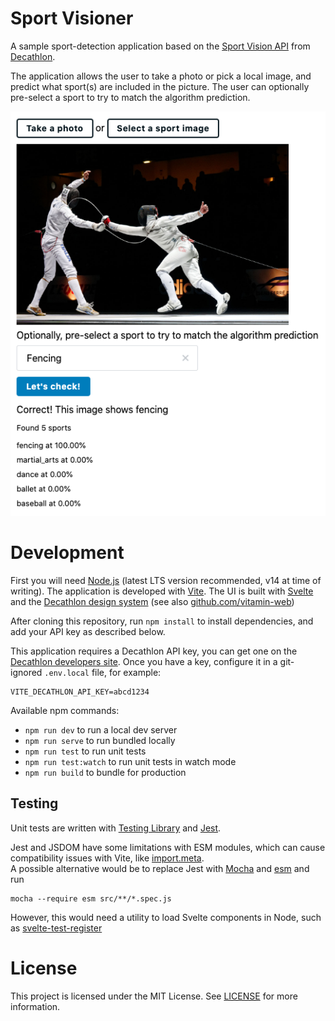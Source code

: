 # Sport Visioner
A sample sport-detection application based on the [Sport Vision API](https://developers.decathlon.com/products/sport-vision) from [Decathlon](https://www.decathlon.com/).

The application allows the user to take a photo or pick a local image, and predict what sport(s) are included in the picture. The user can optionally pre-select a sport to try to match the algorithm prediction.

![Application screenshot](public/img/app.png)

# Development
First you will need [Node.js](https://nodejs.org/) (latest LTS version recommended, v14 at time of writing).
The application is developed with [Vite](https://vitejs.dev/).
The UI is built with [Svelte](https://svelte.dev/) and the [Decathlon design system](https://www.decathlon.design/) (see also [github.com/vitamin-web](https://github.com/decathlon/vitamin-web))

After cloning this repository, run `npm install` to install dependencies,
and add your API key as described below.

This application requires a Decathlon API key, you can get one on the [Decathlon developers site](https://developers.decathlon.com/). Once you have a key, configure it in a git-ignored `.env.local` file, for example:
```
VITE_DECATHLON_API_KEY=abcd1234
```

Available npm commands:
- `npm run dev` to run a local dev server
- `npm run serve` to run bundled locally
- `npm run test` to run unit tests
- `npm run test:watch` to run unit tests in watch mode
- `npm run build` to bundle for production

## Testing
Unit tests are written with [Testing Library](https://testing-library.com/) and [Jest](https://jestjs.io/).

Jest and JSDOM have some limitations with ESM modules, which can cause compatibility issues with Vite, like [import.meta](https://developer.mozilla.org/en-US/docs/Web/JavaScript/Reference/Statements/import.meta).<br>
A possible alternative would be to replace Jest with [Mocha](https://mochajs.org/) and [esm](https://www.npmjs.com/package/esm) and run
```
mocha --require esm src/**/*.spec.js
```
However, this would need a utility to load Svelte components in Node, such as [svelte-test-register](https://github.com/dirv/svelte-test-register)
# License
This project is licensed under the MIT License. See [LICENSE](LICENSE) for more information.
